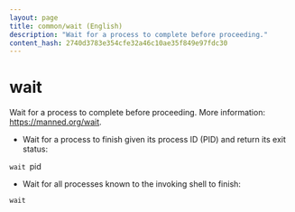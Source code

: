 ```yaml
---
layout: page
title: common/wait (English)
description: "Wait for a process to complete before proceeding."
content_hash: 2740d3783e354cfe32a46c10ae35f849e97fdc30
---
```

# wait

Wait for a process to complete before proceeding.
More information: <https://manned.org/wait>.

- Wait for a process to finish given its process ID (PID) and return its exit status:

`wait `<span class="tldr-var badge badge-pill bg-dark-lm bg-white-dm text-white-lm text-dark-dm font-weight-bold">pid</span>

- Wait for all processes known to the invoking shell to finish:

`wait`
